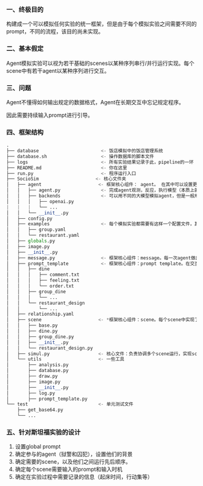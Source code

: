 ### 一、终极目的

构建成一个可以模拟任何实验的统一框架，但是由于每个模拟实验之间需要不同的prompt，不同的流程，该目的尚未实现。

### 二、基本假定

Agent模拟实验可以视为若干基础的scenes以某种序列串行/并行运行实现。每个scene中有若干agent以某种序列进行交互。

### 三、问题

Agent不懂得如何输出规定的数据格式，Agent在长期交互中忘记规定程序。

因此需要持续输入prompt进行引导。

### 四、框架结构

```python
.
├── database                       <- 饭店模拟中的饭店管理系统
├── database.sh                    <- 操作数据库的脚本文件
├── logs                           <- 所有实验结果记录于此，pipeline的一环
├── README.md                      <- 你在这里
├── run.py                         <- 程序运行入口
├── SocioSim                     <- 核心文件夹
│   ├── agent                     <- 框架核心组件： agent。 在其中可以设置更加负责的agent结构
│   │   ├── agent.py               <- 完成agent观测，反应，执行模型（本质上就是输入prompt，输出response的过程）
│   │   ├── backends               <- 可以用不同的大模型模拟agent，但是一般用gpt4
│   │   │   ├── openai.py
|   |   |   └── ... 
│   │   └── __init__.py
│   ├── config.py           
│   ├── examples                   <- 每个模拟实验都需要有这样一个配置文件，其中规定了参与的agent，他们扮演的角色，支持他们的LLM
│   │   ├── group.yaml
│   │   └── restaurant.yaml
│   ├── globals.py
│   ├── image.py
│   ├── __init__.py
│   ├── message.py                 <- 框架核心组件：message。每一次agent做出的response都算一个message，message除了包含response内容，还包含该message的主人（agent）,该信息可以由谁看到等等
│   ├── prompt_template            <- 框架核心组件：prompt template。在交互过程中需要用到的prompt，在适当时候输给agent，指导他们的行动
│   │   ├── dine
│   │   │   ├── comment.txt
│   │   │   ├── feeling.txt
│   │   │   └── order.txt
│   │   ├── group_dine
│   │   │   └── ...
│   │   └── restaurant_design
│   │       └── ...
│   ├── relationship.yaml   
│   ├── scene                     <- *框架核心组件：scene。每个scene中实现了一个agent交互序列，例如多个顾客讨论环节。
│   │   ├── base.py
│   │   ├── dine.py
│   │   ├── group_dine.py
│   │   ├── __init__.py
│   │   └── restaurant_design.py
│   ├── simul.py                  <- 核心文件：负责协调多个scene运行，实现scene以任意顺序运行
│   └── utils                     <- 一些工具
│       ├── analysis.py
│       ├── database.py
│       ├── draw.py
│       ├── image.py
│       ├── __init__.py
│       ├── log.py
│       ├── prompt_template.py
└── test                          <- 单元测试文件
    ├── get_base64.py
    └── ...
```

### 五、针对斯坦福实验的设计

1. 设置global prompt
2. 确定参与的agent（狱警和囚犯），设置他们的背景
3. 确定需要的scene，以及他们之间运行先后顺序。
4. 确定每个scene需要输入的prompt和输入时机
5. 确定在实验过程中需要记录的信息（起床时间，行动集等）




